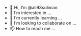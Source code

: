- 👋 Hi, I’m @ali93suliman
- 👀 I’m interested in ...
- 🌱 I’m currently learning ...
- 💞️ I’m looking to collaborate on ...
- 📫 How to reach me ...

<!---
ali93suliman/ali93suliman is a ✨ special ✨ repository because its `README.md` (this file) appears on your GitHub profile.
You can click the Preview link to take a look at your changes.
--->
